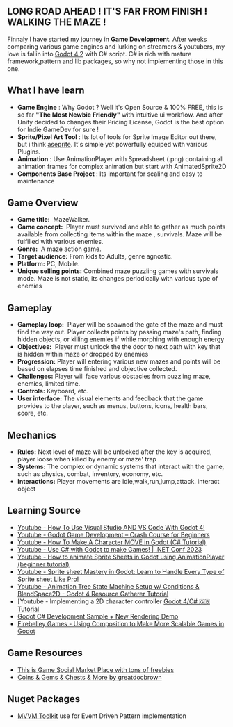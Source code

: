 ## LONG ROAD AHEAD ! IT'S FAR FROM FINISH ! WALKING THE MAZE !

Finnaly I have started my journey in <strong>Game Development</strong>.<break>
After weeks comparing various game engines and lurking on streamers & youtubers, my love is fallin into [Godot 4.2](https://godotengine.org/ "Free & Opensource Game Engine") with C# script.
C# is rich with mature framework,pattern and lib packages, so why not implementing those in this one.

## What I have learn 
- **Game Engine** : Why Godot ? Well it's Open Source & 100% FREE, this is so far <strong>"The Most Newbie Friendly"</strong> with intuitive  ui workflow. And after Unity decided to changes their Pricing License,  Godot is the best option for Indie GameDev for sure !
- **Sprite/Pixel Art Tool** : Its lot of tools for Sprite Image Editor out there, but i think [aseprite](https://www.aseprite.org/). It's simple yet powerfully equiped with various Plugins.
- **Animation** : Use AnimationPlayer with Spreadsheet (.png) containing all animation frames for complex animation but start with AnimatedSprite2D 
- **Components Base Project** : Its important for scaling and easy to maintenance 

## Game Overview

- **Game title:**  MazeWalker.
- **Game concept:**  Player must survived and able to gather as much points available from collecting items  within the  maze , survivals. Maze will be fulfilled with various enemies.
- **Genre:**  A maze action game.
- **Target audience:** From kids to Adults, genre agnostic.
- **Platform:** PC, Mobile.
- **Unique selling points:** Combined maze puzzling games with survivals mode. Maze is not static, its changes periodically with various type of enemies

## Gameplay

- **Gameplay loop:**  Player will be spawned the gate of the maze and must find the way out. Player collects points by passing maze's path, finding hidden objects, or killing enemies if  while morphing with  enough energy
- **Objectives:**  Player must unlock the the door to next path with key that is hidden within maze or dropped by enemies
- **Progression:** Player will entering various new mazes and points will be based on elapses time finished and objective collected.
- **Challenges:** Player will face various obstacles from puzzling maze, enemies, limited time.
- **Controls:** Keyboard, etc.
- **User interface:** The visual elements and feedback that the game provides to the player, such as menus, buttons, icons, health bars, score, etc.

## Mechanics

- **Rules:** Next level of  maze will be unlocked after the key is acquired, player loose when killed by enemy or maze' trap .
- **Systems:** The complex or dynamic systems that interact with the game, such as physics, combat, inventory, economy, etc.
- **Interactions:** Player movements are idle,walk,run,jump,attack. interact  object

## Learning Source
- [Youtube - How To Use Visual Studio AND VS Code With Godot 4!](https://youtu.be/OtfxxY4AeVQ?si=k3Y0fbjMYGFvu01v)
- [Youtube - Godot Game Development – Crash Course for Beginners ](https://youtu.be/S8lMTwSRoRg?si=TlaZsRICYSjpJ4-P "Godot Game Development – Crash Course for Beginners")
- [Youtube - How To Make A Character MOVE in Godot (C# Tutorial)](https://www.youtube.com/watch?v=iBLJ89ZwXys "How To Make A Character MOVE in Godot (C# Tutorial)")
- [Youtube - Use C# with Godot to make Games! | .NET Conf 2023](https://www.youtube.com/watch?v=fVkA1AHd37M&t=1142s "Use C# with Godot to make Games! | .NET Conf 2023")
- [Youtube - How to animate Sprite Sheets in Godot using AnimationPlayer (beginner tutorial)](https://www.youtube.com/watch?v=FEwE6myyz_I "How to animate Sprite Sheets in Godot using AnimationPlayer (beginner tutorial)")
- [Youtube - Sprite sheet Mastery in Godot: Learn to Handle Every Type of Sprite sheet Like Pro!](https://youtu.be/VlD7PtFIRlo?si=PLFDEP9P-EISpk8S)
- [Youtube - Animation Tree State Machine Setup w/ Conditions & BlendSpace2D - Godot 4 Resource Gatherer Tutorial](https://youtu.be/WrMORzl3g1U?si=n5RFLN_2KY_IUyAT)
- [Youtube - Implementing a 2D character controller [Godot 4/C# 🇬🇧 Tutorial](https://youtu.be/b7UNuZ-s_Kg?si=PVGrr4LM0PByhWCu)
- [Godot C# Development Sample + New Rendering Demo](https://gamefromscratch.com/godot-c-development-sample-new-rendering-demo/)
- [
Firebelley Games - Using Composition to Make More Scalable Games in Godot](https://youtu.be/rCu8vQrdDDI?si=GS51fVraPUSPll_3)

## Game Resources
- [This is Game Social Market Place with tons of freebies](https://itch.io/)
- [Coins & Gems & Chests & More by greatdocbrown](https://greatdocbrown.itch.io/coins-gems-etc "Created by greatdocbrown")

## Nuget Packages
- [MVVM Toolkit](https://www.nuget.org/packages/CommunityToolkit.Mvvm) use for Event Driven Pattern implementation
